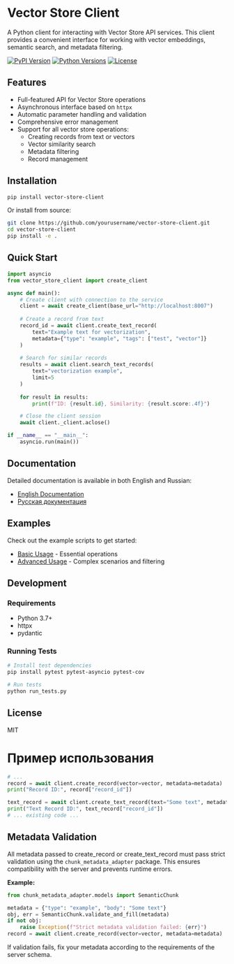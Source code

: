 # Vector Store Client

A Python client for interacting with Vector Store API services. This client provides a convenient interface for working with vector embeddings, semantic search, and metadata filtering.

[![PyPI Version](https://img.shields.io/pypi/v/vector-store-client.svg)](https://pypi.org/project/vector-store-client/)
[![Python Versions](https://img.shields.io/pypi/pyversions/vector-store-client.svg)](https://pypi.org/project/vector-store-client/)
[![License](https://img.shields.io/pypi/l/vector-store-client.svg)](https://pypi.org/project/vector-store-client/)

## Features

- Full-featured API for Vector Store operations
- Asynchronous interface based on `httpx`
- Automatic parameter handling and validation
- Comprehensive error management
- Support for all vector store operations:
  - Creating records from text or vectors
  - Vector similarity search
  - Metadata filtering
  - Record management

## Installation

```bash
pip install vector-store-client
```

Or install from source:

```bash
git clone https://github.com/yourusername/vector-store-client.git
cd vector-store-client
pip install -e .
```

## Quick Start

```python
import asyncio
from vector_store_client import create_client

async def main():
    # Create client with connection to the service
    client = await create_client(base_url="http://localhost:8007")
    
    # Create a record from text
    record_id = await client.create_text_record(
        text="Example text for vectorization",
        metadata={"type": "example", "tags": ["test", "vector"]}
    )
    
    # Search for similar records
    results = await client.search_text_records(
        text="vectorization example",
        limit=5
    )
    
    for result in results:
        print(f"ID: {result.id}, Similarity: {result.score:.4f}")

    # Close the client session
    await client._client.aclose()

if __name__ == "__main__":
    asyncio.run(main())
```

## Documentation

Detailed documentation is available in both English and Russian:

- [English Documentation](docs/README.md)
- [Русская документация](docs/README.ru.md)

## Examples

Check out the example scripts to get started:

- [Basic Usage](examples/basic_usage.py) - Essential operations
- [Advanced Usage](examples/advanced_usage.py) - Complex scenarios and filtering

## Development

### Requirements

- Python 3.7+
- httpx
- pydantic

### Running Tests

```bash
# Install test dependencies
pip install pytest pytest-asyncio pytest-cov

# Run tests
python run_tests.py
```

## License

MIT

# Пример использования

```python
# ...
record = await client.create_record(vector=vector, metadata=metadata)
print("Record ID:", record["record_id"])

text_record = await client.create_text_record(text="Some text", metadata=metadata)
print("Text Record ID:", text_record["record_id"])
# ... existing code ...
```

## Metadata Validation

All metadata passed to create_record or create_text_record must pass strict validation using the `chunk_metadata_adapter` package. This ensures compatibility with the server and prevents runtime errors.

**Example:**

```python
from chunk_metadata_adapter.models import SemanticChunk

metadata = {"type": "example", "body": "Some text"}
obj, err = SemanticChunk.validate_and_fill(metadata)
if not obj:
    raise Exception(f"Strict metadata validation failed: {err}")
record = await client.create_record(vector=vector, metadata=metadata)
```

If validation fails, fix your metadata according to the requirements of the server schema.
